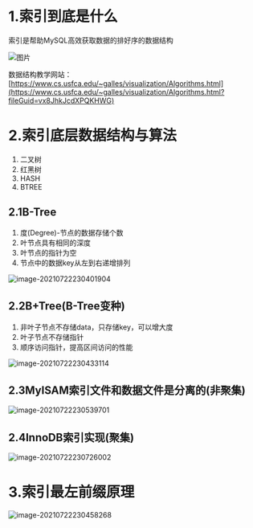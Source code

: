 # 1.索引到底是什么

索引是帮助MySQL高效获取数据的排好序的数据结构

![图片](https://uploader.shimo.im/f/KuZa1LbVBAxuD1fR.png!thumbnail?fileGuid=vx8JhkJcdXPQKHWG)

数据结构教学网站：[https://www.cs.usfca.edu/~galles/visualization/Algorithms.html](https://www.cs.usfca.edu/~galles/visualization/Algorithms.html?fileGuid=vx8JhkJcdXPQKHWG)

# 2.索引底层数据结构与算法

1. 二叉树
2. 红黑树
3. HASH
4. BTREE
## 2.1B-Tree

1. 度(Degree)-节点的数据存储个数
2. 叶节点具有相同的深度
3. 叶节点的指针为空
4. 节点中的数据key从左到右递增排列

![image-20210722230401904](https://gitee.com/liufeihua/images/raw/master/images/image-20210722230401904.png)

## 2.2B+Tree(B-Tree变种)

1. 非叶子节点不存储data，只存储key，可以增大度
2. 叶子节点不存储指针
3. 顺序访问指针，提高区间访问的性能

![image-20210722230433114](https://gitee.com/liufeihua/images/raw/master/images/image-20210722230433114.png)

## 2.3MyISAM索引文件和数据文件是分离的(非聚集)

![image-20210722230539701](https://gitee.com/liufeihua/images/raw/master/images/image-20210722230539701.png)

## 2.4InnoDB索引实现(聚集)

![image-20210722230726002](https://gitee.com/liufeihua/images/raw/master/images/image-20210722230726002.png)

# 3.索引最左前缀原理

![image-20210722230458268](https://gitee.com/liufeihua/images/raw/master/images/image-20210722230458268.png)



